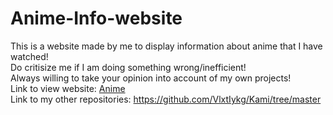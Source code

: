 # Anime-Info-website
This is a website made by me to display information about anime that I have watched! <br>
Do critisize me if I am doing something wrong/inefficient! <br>
Always willing to take your opinion into account of my own projects! <br>
Link to view website: <a href="https://vlxtiykg.github.io/Anime-Info-website/" target=_blank>Anime</a> <br>
Link to my other repositories: https://github.com/VlxtIykg/Kami/tree/master
